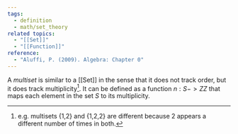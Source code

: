 ```yaml
---
tags:
  - definition
  - math/set_theory
related topics:
  - "[[Set]]"
  - "[[Function]]"
reference:
  - "Aluffi, P. (2009). Algebra: Chapter 0"
---
```

A _multiset_ is similar to a [[Set]] in the sense that it does not track order, but it does track multiplicity[^1]. It can be defined as a function $n:S -> ZZ$ that maps each element in the set $S$ to its multiplicity.
[^1]: e.g. multisets {1,2} and {1,2,2} are different because 2 appears a different number of times in both.